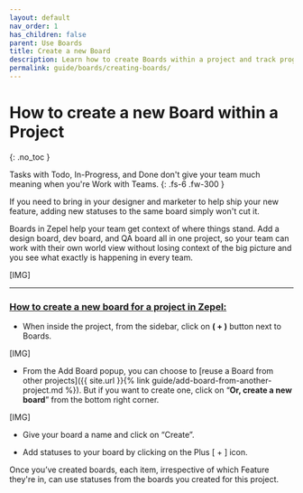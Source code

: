 ```yaml
---
layout: default
nav_order: 1
has_children: false
parent: Use Boards
title: Create a new Board
description: Learn how to create Boards within a project and track progress.
permalink: guide/boards/creating-boards/
---
```

# How to create a new Board within a Project
{: .no_toc }

Tasks with Todo, In-Progress, and Done don't give your team much meaning when you're Work with Teams.
{: .fs-6 .fw-300 }

If you need to bring in your designer and marketer to help ship your new feature, adding new statuses to the same board simply won't cut it. 

Boards in Zepel help your team get context of where things stand. Add a design board, dev board, and QA board all in one project, so your team can work with their own world view without losing context of the big picture and you see what exactly is happening in every team.

[IMG]

---

### <u>How to create a new board for a project in Zepel:</u>
- When inside the project, from the sidebar, click on __( + )__ button next to Boards.

[IMG]

- From the Add Board popup, you can choose to [reuse a Board from other projects]({{ site.url }}{% link guide/add-board-from-another-project.md %}). But if you want to create one, click on “__Or, create a new board__” from the bottom right corner.

[IMG]

- Give your board a name and click on “Create”.

- Add statuses to your board by clicking on the Plus [ + ] icon.

Once you’ve created boards, each item, irrespective of which Feature they're in, can use statuses from the boards you created for this project. 

